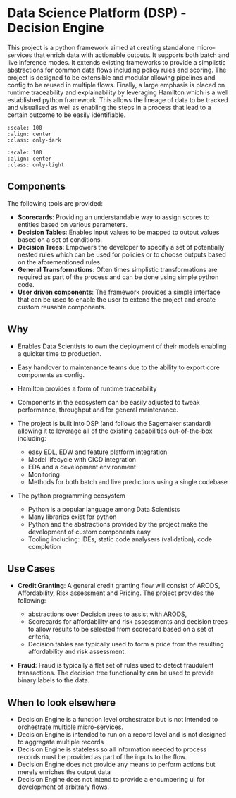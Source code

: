 # Data Science Platform (DSP) - Decision Engine
This project is a python framework aimed at creating standalone micro-services that enrich data with actionable outputs. It supports both batch and live inference modes. It extends existing frameworks to provide a simplistic abstractions for common data flows including policy rules and scoring. The project is designed to be extensible and modular allowing pipelines and config to be reused in multiple flows. Finally, a large emphasis is placed on runtime traceability and explainability by leveraging Hamilton which is a well established python framework. This allows the lineage of data to be tracked and visualised as well as enabling the steps in a process that lead to a certain outcome to be easily identifiable.
```{figure} ./_static/getting-started/example_pipeline.drawio.svg
:scale: 100
:align: center
:class: only-dark
```
```{figure} ./_static/getting-started/example_pipeline_light.drawio.svg
:scale: 100
:align: center
:class: only-light
```
 
## Components
The following tools are provided:

- **Scorecards**: Providing an understandable way to assign scores to entities based on various parameters.
- **Decision Tables**: Enables input values to be mapped to output values based on a set of conditions.
- **Decision Trees**: Empowers the developer to specify a set of potentially nested rules which can be used for policies or to choose outputs based on the aforementioned rules.
- **General Transformations**: Often times simplistic transformations are required as part of the process and can be done using simple python code.
- **User driven components**: The framework provides a simple interface that can be used to enable the user to extend the project and create custom reusable components.

## Why
- Enables Data Scientists to own the deployment of their models enabling a quicker time to production.
- Easy handover to maintenance teams due to the ability to export core components as config.
- Hamilton provides a form of runtime traceability
- Components in the ecosystem can be easily adjusted to tweak performance, throughput and for general maintenance.
- The project is built into DSP (and follows the Sagemaker standard) allowing it to leverage all of the existing capabilities out-of-the-box including:
    - easy EDL, EDW and feature platform integration
    - Model lifecycle with CICD integration
    - EDA and a development environment
    - Monitoring
    - Methods for both batch and live predictions using a single codebase

- The python programming ecosystem
    - Python is a popular language among Data Scientists
    - Many libraries exist for python
    - Python and the abstractions provided by the project make the development of custom components easy
    - Tooling including: IDEs, static code analysers (validation), code completion

## Use Cases
- **Credit Granting**: A general credit granting flow will consist of ARODS, Affordability, Risk assessment and Pricing. The project provides the following:
    - abstractions over Decision trees to assist with ARODS,
    - Scorecards for affordability and risk assessments and decision trees to allow results to be selected from scorecard based on a set of criteria,
    - Decision tables are typically used to form a price from the resulting affordability and risk assessment.

- **Fraud**: Fraud is typically a flat set of rules used to detect fraudulent transactions. The decision tree functionality can be used to provide binary labels to the data.

## When to look elsewhere
- Decision Engine is a function level orchestrator but is not intended to orchestrate multiple micro-services.
- Decision Engine is intended to run on a record level and is not designed to aggregate multiple records
- Decision Engine is stateless so all information needed to process records must be provided as part of the inputs to the flow.
- Decision Engine does not provide any means to perform actions but merely enriches the output data
- Decision Engine does not intend to provide a encumbering ui for development of arbitrary flows.

